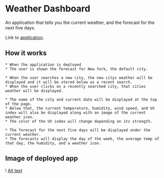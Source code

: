 # Weather Dashboard

An application that tells you the current weather, and the forecast for the next five days.

Link to [application](https://crystajeffcoat.github.io/Weather-Dashboard/).

## How it works

```
* When the application is deployed 
* The user is shown the forecast for New York, the default city.

* When the user searches a new city, the new citys weather will be displayed and it will be stored below as a recent search.
* When the user clicks on a recently searched city, that cities weather will be displayed.

* The name of the city and current date will be displayed at the top of the page.
* Below that, the current temperature, humidity, wind speed, and UV index will also be displayed along with an image of the current weather icon.
* The color of the UV index will change depending on its strength.

* The forecast for the next five days will be displayed under the current weather.
* The forecasts will display the day of the week, the average temp of that day, the humidity, and a weather icon.

```


## Image of deployed app
! [Alt text](https://github.com/CrystaJeffcoat/Weather-Dashboard/blob/master/assets/weather%20Dashboard.png?raw=true)

